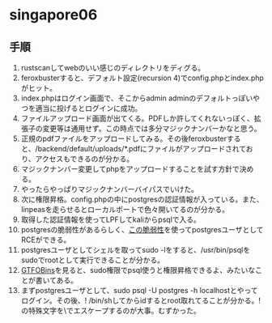 # singapore06

## 手順
1. rustscanしてwebのいい感じのディレクトリをディグる。
2. feroxbusterすると、デフォルト設定(recursion 4)でconfig.phpとindex.phpがヒット。
3. index.phpはログイン画面で、そこからadmin adminのデフォルトっぽいやつを適当に投げるとログインに成功。
4. ファイルアップロード画面が出てくる。PDFしか許してくれないっぽく、拡張子の変更等は通用せず。この時点では多分マジックナンバーかなと思う。
5. 正規のpdfファイルをアップロードしてみる。その後feroxbusterすると、/backend/default/uploads/*.pdfにファイルがアップロードされており、アクセスもできるのが分かる。
6. マジックナンバー変更してphpをアップロードすることを試す方針で決める。
7. やったらやっぱりマジックナンバーバイパスでいけた。
8. 次に権限昇格。config.phpの中にpostgresの認証情報が入っている。また、linpeasを走らせるとローカルポートで色々開いてるのが分かる。
9. 取得した認証情報を使ってLPFしてkaliからpsqlで入る。
10. postgresの脆弱性があるらしく、[この脆弱性](https://github.com/swisskyrepo/PayloadsAllTheThings/blob/master/SQL%20Injection/PostgreSQL%20Injection.md#postgresql-command-execution)を使ってpostgresユーザとしてRCEができる。
11. postgresユーザとしてシェルを取ってsudo -lをすると、/usr/bin/psqlをsudoでrootとして実行できることが分かる。
12. [GTFOBins](https://gtfobins.github.io/gtfobins/psql/)を見ると、sudo権限でpsql使うと権限昇格できるよ、みたいなことが書いてある。
13. まずpostgresユーザとして、sudo psql -U postgres -h localhostとやってログイン。その後、\! /bin/shしてからidするとroot取れてることが分かる。!の特殊文字を\でエスケープするのが大事。むずかった。